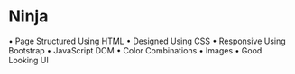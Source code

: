 # Ninja
• Page Structured Using HTML 
• Designed Using CSS 
• Responsive Using Bootstrap 
• JavaScript DOM 
• Color Combinations 
• Images 
• Good Looking UI
